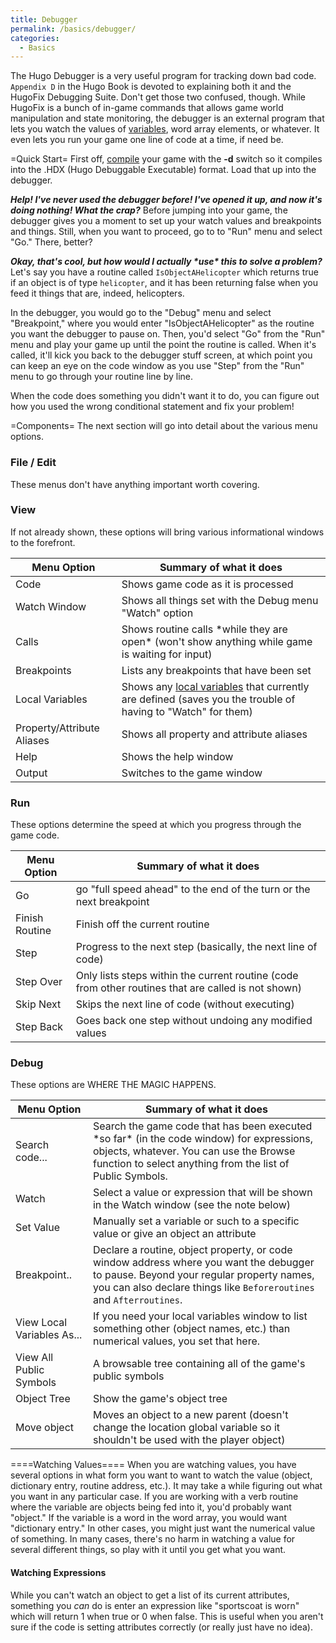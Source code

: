 ```yaml
---
title: Debugger
permalink: /basics/debugger/
categories: 
  - Basics
---
```


The Hugo Debugger is a very useful program for tracking down bad code.
`Appendix D` in the Hugo Book is devoted to explaining both it and the
HugoFix Debugging Suite. Don't get those two
confused, though. While HugoFix is a bunch of in-game commands that
allows game world manipulation and state monitoring, the debugger is an
external program that lets you watch the values of
[variables](basics/variables/), word array elements, or whatever. It
even lets you run your game one line of code at a time, if need be.


=Quick Start= First off, [compile](basics/compiler/) your game
with the **-d** switch so it compiles into the .HDX (Hugo Debuggable
Executable) format. Load that up into the debugger.

***Help! I've never used the debugger before! I've opened it up, and now
it's doing nothing! What the crap?***
Before jumping into your game, the debugger gives you a moment to set up
your watch values and breakpoints and things. Still, when you want to
proceed, go to to "Run" menu and select "Go." There, better?

***Okay, that's cool, but how would I actually \*use\* this to solve a
problem?***
Let's say you have a routine called `IsObjectAHelicopter` which returns
true if an object is of type `helicopter`, and it has been returning
false when you feed it things that are, indeed, helicopters.

In the debugger, you would go to the "Debug" menu and select
"Breakpoint," where you would enter "IsObjectAHelicopter" as the routine
you want the debugger to pause on. Then, you'd select "Go" from the
"Run" menu and play your game up until the point the routine is called.
When it's called, it'll kick you back to the debugger stuff screen, at
which point you can keep an eye on the code window as you use "Step"
from the "Run" menu to go through your routine line by line.

When the code does something you didn't want it to do, you can figure
out how you used the wrong conditional statement and fix your problem!

=Components= The next section will go into detail about the various menu
options.

### File / Edit

These menus don't have anything important worth covering.

### View

If not already shown, these options will bring various informational
windows to the forefront.

| Menu Option                | Summary of what it does                                                                                                            |
|----------------------------|------------------------------------------------------------------------------------------------------------------------------------|
| Code                       | Shows game code as it is processed                                                                                                 |
| Watch Window               | Shows all things set with the Debug menu "Watch" option                                                                            |
| Calls                      | Shows routine calls \*while they are open\* (won't show anything while game is waiting for input)                                  |
| Breakpoints                | Lists any breakpoints that have been set                                                                                           |
| Local Variables            | Shows any [local variables](basics/variables/) that currently are defined (saves you the trouble of having to "Watch" for them) |
| Property/Attribute Aliases | Shows all property and attribute aliases                                                                                           |
| Help                       | Shows the help window                                                                                                              |
| Output                     | Switches to the game window                                                                                                        |

### Run

These options determine the speed at which you progress through the game
code.

| Menu Option    | Summary of what it does                                                                             |
|----------------|-----------------------------------------------------------------------------------------------------|
| Go             | go "full speed ahead" to the end of the turn or the next breakpoint                                 |
| Finish Routine | Finish off the current routine                                                                      |
| Step           | Progress to the next step (basically, the next line of code)                                        |
| Step Over      | Only lists steps within the current routine (code from other routines that are called is not shown) |
| Skip Next      | Skips the next line of code (without executing)                                                     |
| Step Back      | Goes back one step without undoing any modified values                                              |

### Debug

These options are WHERE THE MAGIC HAPPENS.

| Menu Option                | Summary of what it does                                                                                                                                                                                     |
|----------------------------|-------------------------------------------------------------------------------------------------------------------------------------------------------------------------------------------------------------|
| Search code...             | Search the game code that has been executed \*so far\* (in the code window) for expressions, objects, whatever. You can use the Browse function to select anything from the list of Public Symbols.         |
| Watch                      | Select a value or expression that will be shown in the Watch window (see the note below)                                                                                                                    |
| Set Value                  | Manually set a variable or such to a specific value or give an object an attribute                                                                                                                          |
| Breakpoint..               | Declare a routine, object property, or code window address where you want the debugger to pause. Beyond your regular property names, you can also declare things like `Beforeroutines` and `Afterroutines`. |
| View Local Variables As... | If you need your local variables window to list something other (object names, etc.) than numerical values, you set that here.                                                                              |
| View All Public Symbols    | A browsable tree containing all of the game's public symbols                                                                                                                                                |
| Object Tree                | Show the game's object tree                                                                                                                                                                                 |
| Move object                | Moves an object to a new parent (doesn't change the location global variable so it shouldn't be used with the player object)                                                                                |


====Watching Values==== When you are watching values, you have several
options in what form you want to want to watch the value (object,
dictionary entry, routine address, etc.). It may take a while figuring
out what you want in any particular case. If you are working with a verb
routine where the variable are objects being fed into it, you'd probably
want "object." If the variable is a word in the word array, you would
want "dictionary entry." In other cases, you might just want the
numerical value of something. In many cases, there's no harm in watching
a value for several different things, so play with it until you get what
you want.

#### Watching Expressions

While you can't watch an object to get a list of its current attributes,
something you *can* do is enter an expression like "sportscoat is worn"
which will return 1 when true or 0 when false. This is useful when you
aren't sure if the code is setting attributes correctly (or really just
have no idea).

